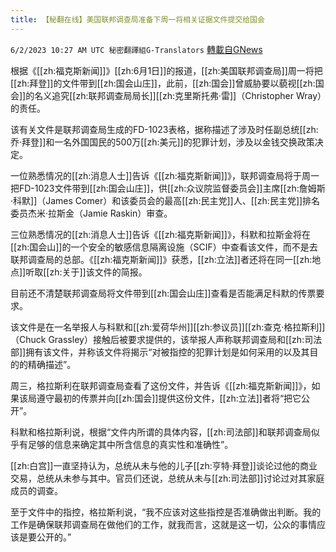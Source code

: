```yaml
---
title: 【秘翻在线】美国联邦调查局准备下周一将相关证据文件提交给国会
---
```

`6/2/2023 10:27 AM UTC 秘密翻譯組G-Translators` [轉載自GNews](https://gnews.org/articles/1351905)

根据《[[zh:福克斯新闻]]》[[zh:6月1日]]的报道，[[zh:美国联邦调查局]]周一将把[[zh:拜登]]的文件带到[[zh:国会山庄]]，此前，[[zh:国会]]曾威胁要以藐视[[zh:国会]]的名义追究[[zh:联邦调查局局长]][[zh:克里斯托弗·雷]]（Christopher Wray）的责任。

该有关文件是联邦调查局生成的FD-1023表格，据称描述了涉及时任副总统[[zh:乔·拜登]]和一名外国国民的500万[[zh:美元]]的犯罪计划，涉及以金钱交换政策决定。

一位熟悉情况的[[zh:消息人士]]告诉《[[zh:福克斯新闻]]》，联邦调查局将于周一把FD-1023文件带到[[zh:国会山庄]]，供[[zh:众议院监督委员会]]主席[[zh:詹姆斯·科默]]（James Comer）和该委员会的最高[[zh:民主党]]人、[[zh:民主党]]排名委员杰米·拉斯金（Jamie Raskin）审查。

三位熟悉情况的[[zh:消息人士]]告诉《[[zh:福克斯新闻]]》，科默和拉斯金将在[[zh:国会山]]的一个安全的敏感信息隔离设施（SCIF）中查看该文件，而不是去联邦调查局的总部。《[[zh:福克斯新闻]]》获悉，[[zh:立法]]者还将在同一[[zh:地点]]听取[[zh:关于]]该文件的简报。

目前还不清楚联邦调查局将文件带到[[zh:国会山庄]]查看是否能满足科默的传票要求。

该文件是在一名举报人与科默和[[zh:爱荷华州]][[zh:参议员]][[zh:查克·格拉斯利]]（Chuck Grassley）接触后被要求提供的，该举报人声称联邦调查局和[[zh:司法部]]拥有该文件，并称该文件将揭示“对被指控的犯罪计划是如何采用的以及其目的的精确描述”。

周三，格拉斯利在联邦调查局查看了这份文件，并告诉《[[zh:福克斯新闻]]》，如果该局遵守最初的传票并向[[zh:国会]]提供这份文件，[[zh:立法]]者将“把它公开”。

科默和格拉斯利说，根据“文件内所谓的具体内容，[[zh:司法部]]和联邦调查局似乎有足够的信息来确定其中所含信息的真实性和准确性”。

[[zh:白宫]]一直坚持认为，总统从未与他的儿子[[zh:亨特·拜登]]谈论过他的商业交易，总统从未参与其中。官员们还说，总统从未与[[zh:司法部]]讨论过对其家庭成员的调查。

至于文件中的指控，格拉斯利说，“我不应该对这些指控是否准确做出判断。我的工作是确保联邦调查局在做他们的工作，就我而言，这就是这一切，公众的事情应该是要公开的。”
